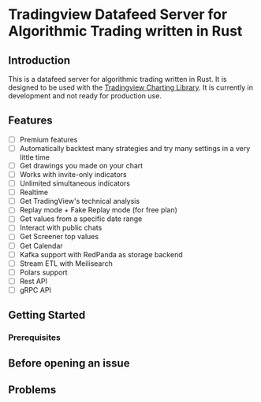 # Tradingview Datafeed Server for Algorithmic Trading written in Rust
## Introduction
This is a datafeed server for algorithmic trading written in Rust. It is designed to be used with the [Tradingview Charting Library](https://www.tradingview.com/HTML5-stock-forex-bitcoin-charting-library/). It is currently in development and not ready for production use.

## Features
- [ ] Premium features
- [ ] Automatically backtest many strategies and try many settings in a very little time
- [ ] Get drawings you made on your chart
- [ ] Works with invite-only indicators
- [ ] Unlimited simultaneous indicators
- [ ] Realtime
- [ ] Get TradingView's technical analysis
- [ ] Replay mode + Fake Replay mode (for free plan)
- [ ] Get values from a specific date range
- [ ] Interact with public chats
- [ ] Get Screener top values
- [ ] Get Calendar
- [ ] Kafka support with RedPanda as storage backend
- [ ] Stream ETL with Meilisearch
- [ ] Polars support
- [ ] Rest API
- [ ] gRPC API

## Getting Started
### Prerequisites
## Before opening an issue
## Problems